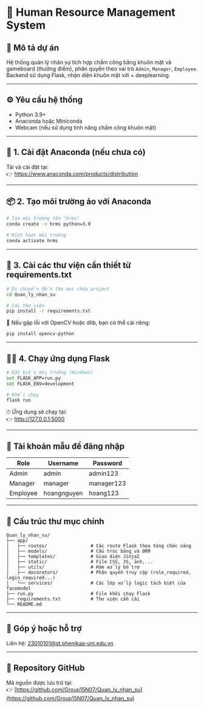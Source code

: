 # 📘 Human Resource Management System

## 🚀 Mô tả dự án
Hệ thống quản lý nhân sự tích hợp chấm công bằng khuôn mặt và gameboard (thưởng điểm), phân quyền theo vai trò `Admin`, `Manager`, `Employee`. Backend sử dụng Flask, nhận diện khuôn mặt với + deeplearning.

---

## ⚙️ Yêu cầu hệ thống
- Python 3.9+
- Anaconda hoặc Miniconda
- Webcam (nếu sử dụng tính năng chấm công khuôn mặt)

---

## 🐍 1. Cài đặt Anaconda (nếu chưa có)

Tải và cài đặt tại:  
👉 https://www.anaconda.com/products/distribution

---

## 📦 2. Tạo môi trường ảo với Anaconda

```bash
# Tạo môi trường tên "hrms"
conda create -n hrms python=3.9

# Kích hoạt môi trường
conda activate hrms
```

---

## 📄 3. Cài các thư viện cần thiết từ requirements.txt

```bash
# Di chuyển đến thư mục chứa project
cd Quan_ly_nhan_su

# Cài thư viện
pip install -r requirements.txt
```

📌 Nếu gặp lỗi với OpenCV hoặc dlib, bạn có thể cài riêng:
```bash
pip install opencv-python
```

---

## 🏃‍♂️ 4. Chạy ứng dụng Flask

```bash
# Đặt biến môi trường (Windows)
set FLASK_APP=run.py
set FLASK_ENV=development

# Khởi chạy
flask run
```

⏱ Ứng dụng sẽ chạy tại:  
👉 http://127.0.0.1:5000

---

## 👤 Tài khoản mẫu để đăng nhập

| Role     | Username    | Password   |
|----------|-------------|------------|
| Admin    | admin       | admin123   |
| Manager  | manager     | manager123 |
| Employee | hoangnguyen | hoang123   |

---

## 📂 Cấu trúc thư mục chính

```
Quan_ly_nhan_su/
├── app/
│   ├── routes/                # Các route Flask theo từng chức năng
│   ├── models/                # Cấu trúc bảng và ORM
│   ├── templates/             # Giao diện Jinja2
│   ├── static/                # File CSS, JS, ảnh,...
│   ├── utils/                 # Hàm xử lý bổ trợ
│   ├── decorators/            # Phân quyền truy cập (role_required, login_required...)
│   └── services/              # Các lớp xử lý logic tách biệt của facemodel
├── run.py                     # File khởi chạy Flask
├── requirements.txt           # Thư viện cần cài
└── README.md
```

---

## 💬 Góp ý hoặc hỗ trợ

Liên hệ: 23010101@st.phenikaa-uni.edu.vn


---

## 🔗 Repository GitHub

Mã nguồn được lưu trữ tại:  
👉 [https://github.com/Group15N07/Quan_ly_nhan_su](https://github.com/Group15N07/Quan_ly_nhan_su)